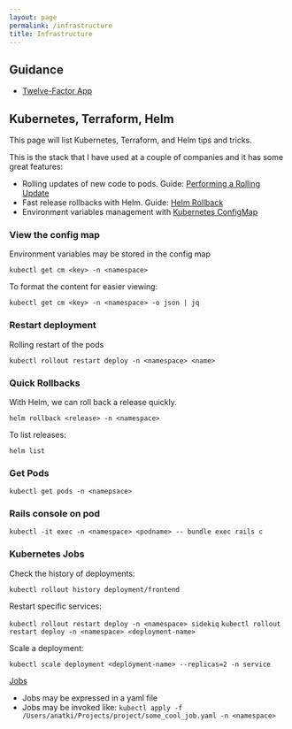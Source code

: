 ```yaml
---
layout: page
permalink: /infrastructure
title: Infrastructure
---
```


## Guidance

* [Twelve-Factor App](https://12factor.net/)


## Kubernetes, Terraform, Helm

This page will list Kubernetes, Terraform, and Helm tips and tricks.

This is the stack that I have used at a couple of companies and it has some great features:

* Rolling updates of new code to pods. Guide: [Performing a Rolling Update](https://kubernetes.io/docs/tutorials/kubernetes-basics/update/update-intro/)
* Fast release rollbacks with Helm. Guide: [Helm Rollback](https://helm.sh/docs/helm/helm_rollback/)
* Environment variables management with [Kubernetes ConfigMap](https://kubernetes.io/docs/concepts/configuration/configmap/)


### View the config map

Environment variables may be stored in the config map

`kubectl get cm <key> -n <namespace>`

To format the content for easier viewing:

`kubectl get cm <key> -n <namespace> -o json | jq`


### Restart deployment

Rolling restart of the pods

`kubectl rollout restart deploy -n <namespace> <name>`


### Quick Rollbacks

With Helm, we can roll back a release quickly.

`helm rollback <release> -n <namespace>`

To list releases:

`helm list`


### Get Pods

`kubectl get pods -n <namepsace>`

### Rails console on pod

`kubectl -it exec -n <namespace> <podname> -- bundle exec rails c`

### Kubernetes Jobs

Check the history of deployments:

`kubectl rollout history deployment/frontend`

Restart specific services:

`kubectl rollout restart deploy -n <namespace> sidekiq`
`kubectl rollout restart deploy -n <namespace> <deployment-name>`

Scale a deployment:

`kubectl scale deployment <deployment-name> --replicas=2 -n service`


[Jobs](https://kubernetes.io/docs/concepts/workloads/controllers/job/)

- Jobs may be expressed in a yaml file
- Jobs may be invoked like: `kubectl apply -f /Users/anatki/Projects/project/some_cool_job.yaml -n <namespace>`
